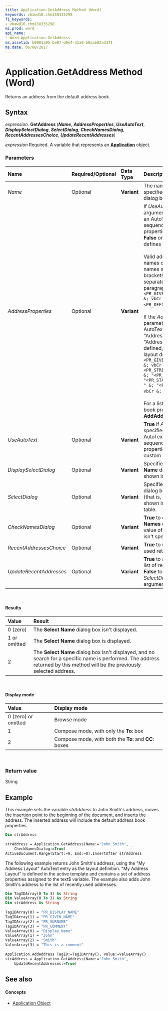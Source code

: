 ```yaml
---
title: Application.GetAddress Method (Word)
keywords: vbawd10.chm158335298
f1_keywords:
- vbawd10.chm158335298
ms.prod: word
api_name:
- Word.Application.GetAddress
ms.assetid: b0081a05-be87-d0e4-31a6-b0aab02a3371
ms.date: 06/08/2017
---
```



# Application.GetAddress Method (Word)

Returns an address from the default address book.


## Syntax

_expression_. **GetAddress** (**_Name_**, **_AddressProperties_**, **_UseAutoText_**, **_DisplaySelectDialog_**, **_SelectDialog_**, **_CheckNamesDialog_**, **_RecentAddressesChoice_**, **_UpdateRecentAddresses_**)

_expression_ Required. A variable that represents an **[Application](Word.Application.md)** object.


### Parameters

|**Name**|**Required/Optional**|**Data Type**|**Description**|
|:-----|:-----|:-----|:-----|
| _Name_|Optional|**Variant**|The name of the addressee, as specified in the **Search Name** dialog box in the address book.|
| _AddressProperties_|Optional|**Variant**|If _UseAutoText_ is **True**, this argument denotes the name of an AutoText entry that defines a sequence of address book properties. If _UseAutoText_ is **False** or omitted, this argument defines a custom layout.<br/><br/>Valid address book property names or sets of property names are surrounded by angle brackets (`"<" and ">"`) and separated by a space or a paragraph mark (for example, `"<PR_GIVEN_NAME> <PR_SURNAME>" &; vbCr &; "<PR_OFFICE_TELEPHONE_NUMBER>"`).<br/><br/>If the _AddressProperties_ parameter is omitted, a default AutoText entry named "AddressLayout" is used. If "AddressLayout" hasn't been defined, the following address layout definition is used: `"<PR_GIVEN_NAME> <PR_SURNAME>" &; vbCr &; "<PR_STREET_ADDRESS>" &; vbCr &; "<PR_LOCALITY>" &; ", " &; "<PR_STATE_OR_PROVINCE>" &; " " &; "<PR_POSTAL_CODE>" &; vbCr &; "<PR_COUNTRY>"`.<br/><br/>For a list of the valid address book property names, see the **AddAddress** method.|
| _UseAutoText_|Optional|**Variant**|**True** if _AddressProperties_ specifies the name of an AutoText entry that defines a sequence of address book properties; **False** if it specifies a custom layout.|
| _DisplaySelectDialog_|Optional|**Variant**|Specifies whether the **Select Name** dialog box is displayed, as shown in the [Results](#results) table.|
| _SelectDialog_|Optional|**Variant**|Specifies how the **Select Name** dialog box should be displayed (that is, in what mode), as shown in the [Display mode](#display-mode) table.|
| _CheckNamesDialog_|Optional|**Variant**|**True** to display the **Check Names** dialog box when the value of the _Name_ argument isn't specific enough.|
| _RecentAddressesChoice_|Optional|**Variant**|**True** to use the list of recently used return addresses.|
| _UpdateRecentAddresses_|Optional|**Variant**|**True** to add an address to the list of recently used addresses; **False** to not add the address. If _SelectDialog_ is set to 1 or 2, this argument is ignored.|

<br/>

#### Results

|**Value**|**Result**|
|:-----|:-----|
|0 (zero)|The **Select Name** dialog box isn't displayed.|
|1 or omitted|The **Select Name** dialog box is displayed.|
|2|The **Select Name** dialog box isn't displayed, and no search for a specific name is performed. The address returned by this method will be the previously selected address.|

<br/>

#### Display mode

|**Value**|**Display mode**|
|:-----|:-----|
|0 (zero) or omitted|Browse mode|
|1|Compose mode, with only the **To**: box|
|2|Compose mode, with both the **To**: and **CC**: boxes|

<br/>

### Return value

String

## Example

This example sets the variable _strAddress_ to John Smith's address, moves the insertion point to the beginning of the document, and inserts the address. The inserted address will include the default address book properties.

```vb
Dim strAddress 
 
strAddress = Application.GetAddress(Name:="John Smith", _ 
    CheckNamesDialog:=True) 
ActiveDocument.Range(Start:=0, End:=0).InsertAfter strAddress
```

The following example returns John Smith's address, using the "My Address Layout" AutoText entry as the layout definition. "My Address Layout" is defined in the active template and contains a set of address properties assigned to the text$ variable. The example also adds John Smith's address to the list of recently used addresses.

```vb
Dim TagIDArray(0 To 3) As String 
Dim ValueArray(0 To 3) As String 
Dim strAddress As String 
 
TagIDArray(0) = "PR_DISPLAY_NAME" 
TagIDArray(1) = "PR_GIVEN_NAME" 
TagIDArray(2) = "PR_SURNAME" 
TagIDArray(3) = "PR_COMMENT" 
ValueArray(0) = "Display_Name" 
ValueArray(1) = "John" 
ValueArray(2) = "Smith" 
ValueArray(3) = "This is a comment" 
 
Application.AddAddress TagID:=TagIDArray(), Value:=ValueArray() 
strAddress = Application.GetAddress(Name:="John Smith", _ 
    UpdateRecentAddresses:=True)
```


## See also

#### Concepts

- [Application Object](Word.Application.md)

